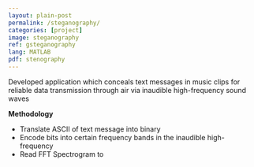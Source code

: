 ```yaml
---
layout: plain-post
permalink: /steganography/
categories: [project]
image: steganography
ref: gsteganography
lang: MATLAB
pdf: stenography
---
```


Developed application which conceals text messages in music clips for reliable data transmission through air via inaudible high-frequency sound waves

**Methodology**

- Translate ASCII of text message into binary
- Encode bits into certain frequency bands in the inaudible high-frequency
- Read FFT Spectrogram to
